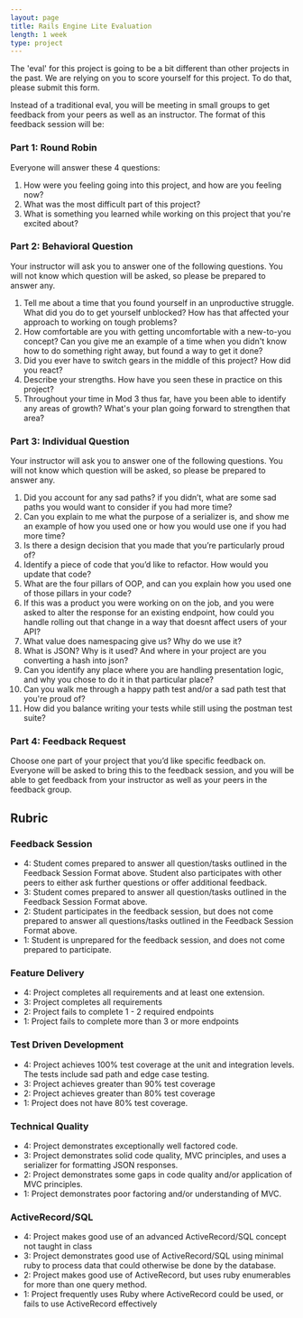 ```yaml
---
layout: page
title: Rails Engine Lite Evaluation
length: 1 week
type: project
---
```


The 'eval' for this project is going to be a bit different than other projects in the past. We are relying on you to score yourself for this project. To do that, please submit this form. 

Instead of a traditional eval, you will be meeting in small groups to get feedback from your peers as well as an instructor. The format of this feedback session will be:

### Part 1: Round Robin
Everyone will answer these 4 questions:
1. How were you feeling going into this project, and how are you feeling now?
2. What was the most difficult part of this project?
3. What is something you learned while working on this project that you're excited about?

### Part 2: Behavioral Question
Your instructor will ask you to answer one of the following questions. You will not know which question will be asked, so please be prepared to answer any.
1. Tell me about a time that you found yourself in an unproductive struggle. What did you do to get yourself unblocked? How has that affected your approach to working on tough problems?
2. How comfortable are you with getting uncomfortable with a new-to-you concept? Can you give me an example of a time when you didn't know how to do something right away, but found a way to get it done?
3. Did you ever have to switch gears in the middle of this project? How did you react?
4. Describe your strengths. How have you seen these in practice on this project?
5. Throughout your time in Mod 3 thus far, have you been able to identify any areas of growth? What's your plan going forward to strengthen that area?

### Part 3: Individual Question
Your instructor will ask you to answer one of the following questions. You will not know which question will be asked, so please be prepared to answer any.
1. Did you account for any sad paths? if you didn’t, what are some sad paths you would want to consider if you had more time?
2. Can you explain to me what the purpose of a serializer is, and show me an example of how you used one or how you would use one if you had more time?
3. Is there a design decision that you made that you’re particularly proud of?
4. Identify a piece of code that you’d like to refactor. How would you update that code?
5. What are the four pillars of OOP, and can you explain how you used one of those pillars in your code?
6. If this was a product you were working on on the job, and you were asked to alter the response for an existing endpoint, how could you handle rolling out that change in a way that doesnt affect users of your API?
7. What value does namespacing give us? Why do we use it?
8. What is JSON? Why is it used? And where in your project are you converting a hash into json? 
9. Can you identify any place where you are handling presentation logic, and why you chose to do it in that particular place? 
10. Can you walk me through a happy path test and/or a sad path test that you're proud of?
11. How did you balance writing your tests while still using the postman test suite?

### Part 4: Feedback Request
Choose one part of your project that you’d like specific feedback on. Everyone will be asked to bring this to the feedback session, and you will be able to get feedback from your instructor as well as your peers in the feedback group.



## Rubric

### Feedback Session

* 4: Student comes prepared to answer all question/tasks outlined in the Feedback Session Format above. Student also participates with other peers to either ask further questions or offer additional feedback. 
* 3: Student comes prepared to answer all question/tasks outlined in the Feedback Session Format above.
* 2: Student participates in the feedback session, but does not come prepared to answer all questions/tasks outlined in the Feedback Session Format above. 
* 1: Student is unprepared for the feedback session, and does not come prepared to participate. 

### Feature Delivery

* 4: Project completes all requirements and at least one extension.
* 3: Project completes all requirements
* 2: Project fails to complete 1 - 2 required endpoints
* 1: Project fails to complete more than 3 or more endpoints

### Test Driven Development

* 4: Project achieves 100% test coverage at the unit and integration levels. The tests include sad path and edge case testing.
* 3: Project achieves greater than 90% test coverage
* 2: Project achieves greater than 80% test coverage
* 1: Project does not have 80% test coverage.

### Technical Quality

* 4: Project demonstrates exceptionally well factored code.
* 3: Project demonstrates solid code quality, MVC principles, and uses a serializer for formatting JSON responses.
* 2: Project demonstrates some gaps in code quality and/or application of MVC principles.
* 1: Project demonstrates poor factoring and/or understanding of MVC.

### ActiveRecord/SQL

* 4: Project makes good use of an advanced ActiveRecord/SQL concept not taught in class
* 3: Project demonstrates good use of ActiveRecord/SQL using minimal ruby to process data that could otherwise be done by the database.
* 2: Project makes good use of ActiveRecord, but uses ruby enumerables for more than one query method.
* 1: Project frequently uses Ruby where ActiveRecord could be used, or fails to use ActiveRecord effectively
